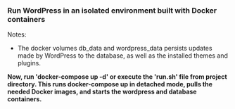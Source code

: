 ### Run WordPress in an isolated environment built with Docker containers

Notes:
* The docker volumes db_data and wordpress_data persists updates made by WordPress to the database, as well as the installed themes and plugins. 

**Now, run 'docker-compose up -d' or execute the 'run.sh' file from project directory. This runs docker-compose up in detached mode, pulls the needed Docker images, and starts the wordpress and database containers.**

